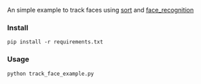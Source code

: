An simple example to track faces using [sort](https://github.com/abewley/sort) and [face_recognition](https://github.com/ageitgey/face_recognition)

### Install
```
pip install -r requirements.txt
```

### Usage
```
python track_face_example.py
```
